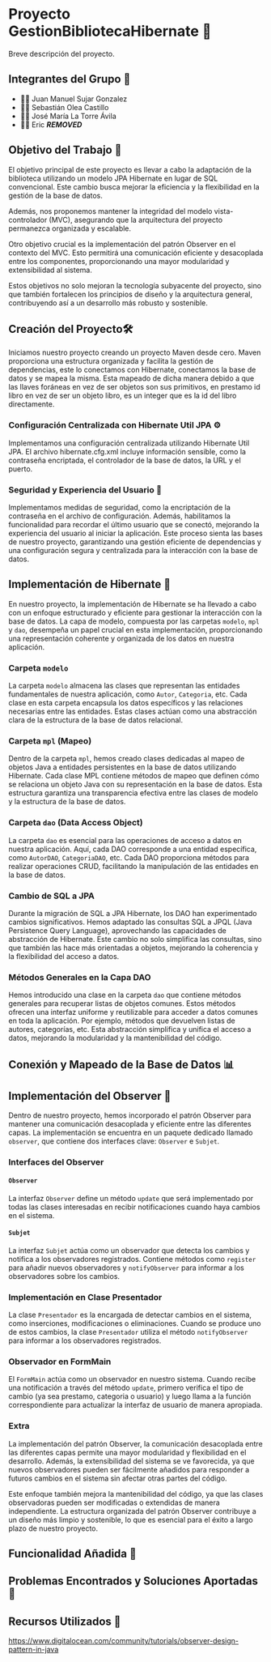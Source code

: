 # Proyecto GestionBibliotecaHibernate 🚀

Breve descripción del proyecto.

## Integrantes del Grupo 👥

- 👨‍💻 Juan Manuel Sujar Gonzalez
- 👨‍💻 Sebastián Olea Castillo
- 👨‍💻 José María La Torre Ávila
- 👨‍💻 Eric ***REMOVED***

## Objetivo del Trabajo 🎯

El objetivo principal de este proyecto es llevar a cabo la adaptación de la biblioteca utilizando un modelo JPA Hibernate en lugar de SQL convencional. Este cambio busca mejorar la eficiencia y la flexibilidad en la gestión de la base de datos.

Además, nos proponemos mantener la integridad del modelo vista-controlador (MVC), asegurando que la arquitectura del proyecto permanezca organizada y escalable.

Otro objetivo crucial es la implementación del patrón Observer en el contexto del MVC. Esto permitirá una comunicación eficiente y desacoplada entre los componentes, proporcionando una mayor modularidad y extensibilidad al sistema.

Estos objetivos no solo mejoran la tecnología subyacente del proyecto, sino que también fortalecen los principios de diseño y la arquitectura general, contribuyendo así a un desarrollo más robusto y sostenible.

 ## Creación del Proyecto🛠️
 
Iniciamos nuestro proyecto creando un proyecto Maven desde cero. Maven proporciona una estructura organizada y facilita la gestión de dependencias, este lo conectamos con Hibernate, conectamos la base de datos y se mapea la misma. Esta mapeado de dicha manera debido a que las llaves foráneas en vez de ser objetos son sus primitivos, en prestamo id libro en vez de ser un objeto libro, es un integer que es la id del libro directamente.
 
### Configuración Centralizada con Hibernate Util JPA ⚙️
Implementamos una configuración centralizada utilizando Hibernate Util JPA. El archivo hibernate.cfg.xml incluye información sensible, como la contraseña encriptada, el controlador de la base de datos, la URL y el puerto.

### Seguridad y Experiencia del Usuario 🔐
Implementamos medidas de seguridad, como la encriptación de la contraseña en el archivo de configuración. Además, habilitamos la funcionalidad para recordar el último usuario que se conectó, mejorando la experiencia del usuario al iniciar la aplicación.
Este proceso sienta las bases de nuestro proyecto, garantizando una gestión eficiente de dependencias y una configuración segura y centralizada para la interacción con la base de datos.



## Implementación de Hibernate 💼

En nuestro proyecto, la implementación de Hibernate se ha llevado a cabo con un enfoque estructurado y eficiente para gestionar la interacción con la base de datos. La capa de modelo, compuesta por las carpetas `modelo`, `mpl` y `dao`, desempeña un papel crucial en esta implementación, proporcionando una representación coherente y organizada de los datos en nuestra aplicación.

### Carpeta `modelo`

La carpeta `modelo` almacena las clases que representan las entidades fundamentales de nuestra aplicación, como `Autor`, `Categoria`, etc. Cada clase en esta carpeta encapsula los datos específicos y las relaciones necesarias entre las entidades. Estas clases actúan como una abstracción clara de la estructura de la base de datos relacional.

### Carpeta `mpl` (Mapeo)

Dentro de la carpeta `mpl`, hemos creado clases dedicadas al mapeo de objetos Java a entidades persistentes en la base de datos utilizando Hibernate. Cada clase MPL contiene métodos de mapeo que definen cómo se relaciona un objeto Java con su representación en la base de datos. Esta estructura garantiza una transparencia efectiva entre las clases de modelo y la estructura de la base de datos.

### Carpeta `dao` (Data Access Object)

La carpeta `dao` es esencial para las operaciones de acceso a datos en nuestra aplicación. Aquí, cada DAO corresponde a una entidad específica, como `AutorDAO`, `CategoriaDAO`, etc. Cada DAO proporciona métodos para realizar operaciones CRUD, facilitando la manipulación de las entidades en la base de datos.

### Cambio de SQL a JPA

Durante la migración de SQL a JPA Hibernate, los DAO han experimentado cambios significativos. Hemos adaptado las consultas SQL a JPQL (Java Persistence Query Language), aprovechando las capacidades de abstracción de Hibernate. Este cambio no solo simplifica las consultas, sino que también las hace más orientadas a objetos, mejorando la coherencia y la flexibilidad del acceso a datos.

### Métodos Generales en la Capa DAO

Hemos introducido una clase en la carpeta `dao` que contiene métodos generales para recuperar listas de objetos comunes. Estos métodos ofrecen una interfaz uniforme y reutilizable para acceder a datos comunes en toda la aplicación. Por ejemplo, métodos que devuelven listas de autores, categorías, etc. Esta abstracción simplifica y unifica el acceso a datos, mejorando la modularidad y la mantenibilidad del código.


## Conexión y Mapeado de la Base de Datos 📊



## Implementación del Observer 🔄

Dentro de nuestro proyecto, hemos incorporado el patrón Observer para mantener una comunicación desacoplada y eficiente entre las diferentes capas. La implementación se encuentra en un paquete dedicado llamado `observer`, que contiene dos interfaces clave: `Observer` e `Subjet`.

### Interfaces del Observer

#### `Observer`

La interfaz `Observer` define un método `update` que será implementado por todas las clases interesadas en recibir notificaciones cuando haya cambios en el sistema.

#### `Subjet`

La interfaz `Subjet` actúa como un observador que detecta los cambios y notifica a los observadores registrados. Contiene métodos como `register` para añadir nuevos observadores y `notifyObserver` para informar a los observadores sobre los cambios.

### Implementación en Clase Presentador

La clase `Presentador` es la encargada de detectar cambios en el sistema, como inserciones, modificaciones o eliminaciones. Cuando se produce uno de estos cambios, la clase `Presentador` utiliza el método `notifyObserver` para informar a los observadores registrados.

### Observador en FormMain

El `FormMain` actúa como un observador en nuestro sistema. Cuando recibe una notificación a través del método `update`, primero verifica el tipo de cambio (ya sea prestamo, categoria o usuario) y luego llama a la función correspondiente para actualizar la interfaz de usuario de manera apropiada.

### Extra

La implementación del patrón Observer, la comunicación desacoplada entre las diferentes capas permite una mayor modularidad y flexibilidad en el desarrollo. Además, la extensibilidad del sistema se ve favorecida, ya que nuevos observadores pueden ser fácilmente añadidos para responder a futuros cambios en el sistema sin afectar otras partes del código.

Este enfoque también mejora la mantenibilidad del código, ya que las clases observadoras pueden ser modificadas o extendidas de manera independiente. La estructura organizada del patrón Observer contribuye a un diseño más limpio y sostenible, lo que es esencial para el éxito a largo plazo de nuestro proyecto.





## Funcionalidad Añadida 🚀




## Problemas Encontrados y Soluciones Aportadas 🚧



## Recursos Utilizados 👥

https://www.digitalocean.com/community/tutorials/observer-design-pattern-in-java


